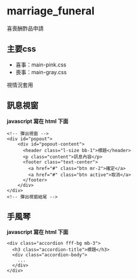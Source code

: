 # marriage_funeral
喜喪酬酢品申請

## 主要css

* 喜事：main-pink.css
* 喪事：main-gray.css

視情況套用

## 訊息視窗
**javascript 寫在 html 下面**

    <!-- 彈出視窗 -->
    <div id="popout">
        <div id="popout-content">
          <header class="l-size bb-1">標題</header>
          <p class="content">訊息內容</p>
          <footer class="text-center">
            <a href="#" class="btn mr-2">確定</a>
            <a href="#" class="btn active">取消</a>
          </footer>
        </div>
    </div>
    <!-- 彈出視窗結尾 -->


## 手風琴
**javascript 寫在 html 下面**


    <div class="accordion fff-bg mb-3">
      <h3 class="accordion-title">標題</h3>
      <div class="accordion-body">
        ...
      </div>
    </div>

